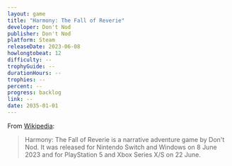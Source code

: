 ```yaml
---
layout: game
title: "Harmony: The Fall of Reverie"
developer: Don't Nod
publisher: Don't Nod
platform: Steam
releaseDate: 2023-06-08
howlongtobeat: 12
difficulty: --
trophyGuide: --
durationHours: --
trophies: --
percent: --
progress: backlog
link: --
date: 2035-01-01
---
```


From [Wikipedia](https://en.wikipedia.org/wiki/Harmony:_The_Fall_of_Reverie):

> Harmony: The Fall of Reverie is a narrative adventure game by Don't Nod. It was released for Nintendo Switch and Windows on 8 June 2023 and for PlayStation 5 and Xbox Series X/S on 22 June.
